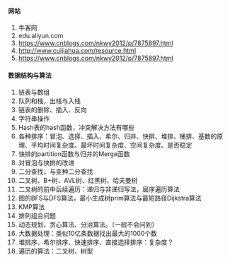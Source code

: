 #### 网站
1. 牛客网
2. edu.aliyun.com
3. https://www.cnblogs.com/nkwy2012/p/7875897.html
4. http://www.cuijiahua.com/resource.html
5. https://www.cnblogs.com/nkwy2012/p/7875897.html
#### 数据结构与算法
1. 链表与数组
2. 队列和栈，出栈与入栈
3. 链表的删除、插入、反向
4. 字符串操作
5. Hash表的hash函数，冲突解决方法有哪些
6. 各种排序：冒泡、选择、插入、希尔、归并、快排、堆排、桶排、基数的原理、平均时间复杂度、最坏时间复杂度、空间复杂度、是否稳定
7. 快排的partition函数与归并的Merge函数
8. 对冒泡与快排的改进
9. 二分查找，与变种二分查找
10. 二叉树、B+树、AVL树、红黑树、哈夫曼树
11. 二叉树的前中后续遍历：递归与非递归写法，层序遍历算法
12. 图的BFS与DFS算法，最小生成树prim算法与最短路径Dijkstra算法
13. KMP算法
14. 排列组合问题
15. 动态规划、贪心算法、分治算法。（一般不会问到）
16. 大数据处理：类似10亿条数据找出最大的1000个数
17. 堆排序、希尔排序、快速排序、直接选择排序：复杂度？
18. 遍历的算法：二叉树、树型
